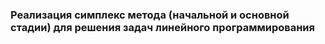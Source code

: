 ### Реализация симплекс  метода (начальной и основной стадии) для решения задач линейного программирования
